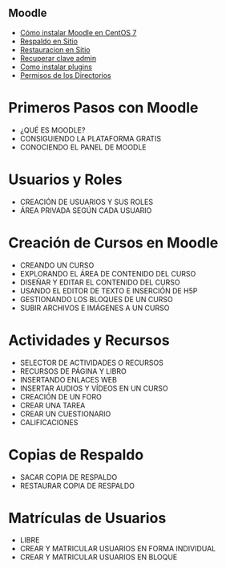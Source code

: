 ## Moodle


* [Cómo instalar Moodle en CentOS 7](guias/moodle-centos7.rst)
* [Respaldo en Sitio](guias/hacer_respaldo.rst)
* [Restauracion en Sitio](guias/restauracion_sitio.rst)
* [Recuperar clave admin](guias/recuperarclaveadmin.rst)
* [Como instalar plugins](guias/addplugin.rst)
* [Permisos de los Directorios](guias/dirpermisos.rst)


# Primeros Pasos con Moodle 
* ¿QUÉ ES MOODLE?
* CONSIGUIENDO LA PLATAFORMA GRATIS
* CONOCIENDO EL PANEL DE MOODLE

# Usuarios y Roles 
* CREACIÓN DE USUARIOS Y SUS ROLES
* ÁREA PRIVADA SEGÚN CADA USUARIO

# Creación de Cursos en Moodle 
* CREANDO UN CURSO
* EXPLORANDO EL ÁREA DE CONTENIDO DEL CURSO
* DISEÑAR Y EDITAR EL CONTENIDO DEL CURSO
* USANDO EL EDITOR DE TEXTO E INSERCIÓN DE H5P
* GESTIONANDO LOS BLOQUES DE UN CURSO
* SUBIR ARCHIVOS E IMÁGENES A UN CURSO

# Actividades y Recursos 
* SELECTOR DE ACTIVIDADES O RECURSOS
* RECURSOS DE PÁGINA Y LIBRO
* INSERTANDO ENLACES WEB
* INSERTAR AUDIOS Y VÍDEOS EN UN CURSO
* CREACIÓN DE UN FORO
* CREAR UNA TAREA
* CREAR UN CUESTIONARIO
* CALIFICACIONES

# Copias de Respaldo 
* SACAR COPIA DE RESPALDO
* RESTAURAR COPIA DE RESPALDO

# Matrículas de Usuarios 
* LIBRE
* CREAR Y MATRICULAR USUARIOS EN FORMA INDIVIDUAL
* CREAR Y MATRICULAR USUARIOS EN BLOQUE

